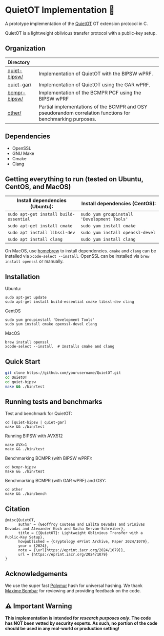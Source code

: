 # QuietOT Implementation 🤫

A prototype implementation of the [QuietOT](https://eprint.iacr.org/2024/1079.pdf) OT extension protocol in C. 

QuietOT is a lightweight oblivious transfer protocol with a public-key setup. 

## Organization


| **Directory**                    |                                                                |
| :------------------------------- | :------------------------------------------------------------- |
| [quiet-bipsw/](quiet-bipsw/)     | Implementation of QuietOT with the BIPSW wPRF.                 |
| [quiet-gar/](quiet-gar/)         | Implementation of QuietOT using the GAR wPRF.                  |
| [bcmpr-bipsw/](bcmpr-bipsw/)     | Implementation of the BCMPR PCF using the BIPSW wPRF           |
| [other/](other/)                 | Partial implementations of the BCMPR and OSY pseudorandom correlation functions for benchmarking purposes. |


## Dependencies

- OpenSSL
- GNU Make
- Cmake
- Clang

## Getting everything to run (tested on Ubuntu, CentOS, and MacOS)

| Install dependencies (Ubuntu):         | Install dependencies (CentOS):              |
| -------------------------------------- | ------------------------------------------- |
| `sudo apt-get install build-essential` | `sudo yum groupinstall 'Development Tools'` |
| `sudo apt-get install cmake`           | `sudo yum install cmake`                    |
| `sudo apt install libssl-dev`          | `sudo yum install openssl-devel`            |
| `sudo apt install clang`               | `sudo yum install clang`                    |

On MacOS, use [homebrew](https://brew.sh/) to install dependencies.
`cmake` and `clang` can be installed via `xcode-select --install`.
OpenSSL can be installed via `brew install openssl` or manually.



## Installation

Ubuntu: 
```
sudo apt-get update
sudo apt-get install build-essential cmake libssl-dev clang
```

CentOS
```
sudo yum groupinstall 'Development Tools'
sudo yum install cmake openssl-devel clang
```

MacOS
```
brew install openssl
xcode-select --install  # Installs cmake and clang
```

## Quick Start

```bash
git clone https://github.com/yourusername/QuietOT.git
cd QuietOT
cd quiet-bipsw
make && ./bin/test
```

## Running tests and benchmarks

Test and benchmark for QuietOT:

```
cd [quiet-bipsw | quiet-gar]
make && ./bin/test 
```
Running BIPSW with AVX512
```
make AVX=1 
make && ./bin/test 
```

Benchmarking BCMPR (with BIPSW wPRF):

```
cd bcmpr-bipsw
make && ./bin/test
```

Benchmarking BCMPR (with GAR wPRF) and OSY:

```
cd other
make && ./bin/bench
```

## Citation
```
@misc{QuietOT,
      author = {Geoffroy Couteau and Lalita Devadas and Srinivas Devadas and Alexander Koch and Sacha Servan-Schreiber},
      title = {{QuietOT}: Lightweight Oblivious Transfer with a Public-Key Setup},
      howpublished = {Cryptology ePrint Archive, Paper 2024/1079},
      year = {2024},
      note = {\url{https://eprint.iacr.org/2024/1079}},
      url = {https://eprint.iacr.org/2024/1079}
}
```

## Acknowledgements
We use the super fast [Polymur](https://github.com/orlp/polymur-hash) hash for universal hashing. 
We thank [Maxime Bombar](https://github.com/mbombar) for reviewing and providing feedback on the code. 

## ⚠️ Important Warning

<b>This implementation is intended for _research purposes only_. The code has NOT been vetted by security experts.
As such, no portion of the code should be used in any real-world or production setting!</b>
